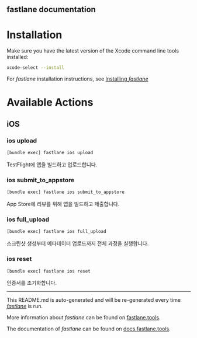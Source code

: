 fastlane documentation
----

# Installation

Make sure you have the latest version of the Xcode command line tools installed:

```sh
xcode-select --install
```

For _fastlane_ installation instructions, see [Installing _fastlane_](https://docs.fastlane.tools/#installing-fastlane)

# Available Actions

## iOS

### ios upload

```sh
[bundle exec] fastlane ios upload
```

TestFlight에 앱을 빌드하고 업로드합니다.

### ios submit_to_appstore

```sh
[bundle exec] fastlane ios submit_to_appstore
```

App Store에 리뷰를 위해 앱을 빌드하고 제출합니다.

### ios full_upload

```sh
[bundle exec] fastlane ios full_upload
```

스크린샷 생성부터 메타데이터 업로드까지 전체 과정을 실행합니다.

### ios reset

```sh
[bundle exec] fastlane ios reset
```

인증서를 초기화합니다.

----

This README.md is auto-generated and will be re-generated every time [_fastlane_](https://fastlane.tools) is run.

More information about _fastlane_ can be found on [fastlane.tools](https://fastlane.tools).

The documentation of _fastlane_ can be found on [docs.fastlane.tools](https://docs.fastlane.tools).
